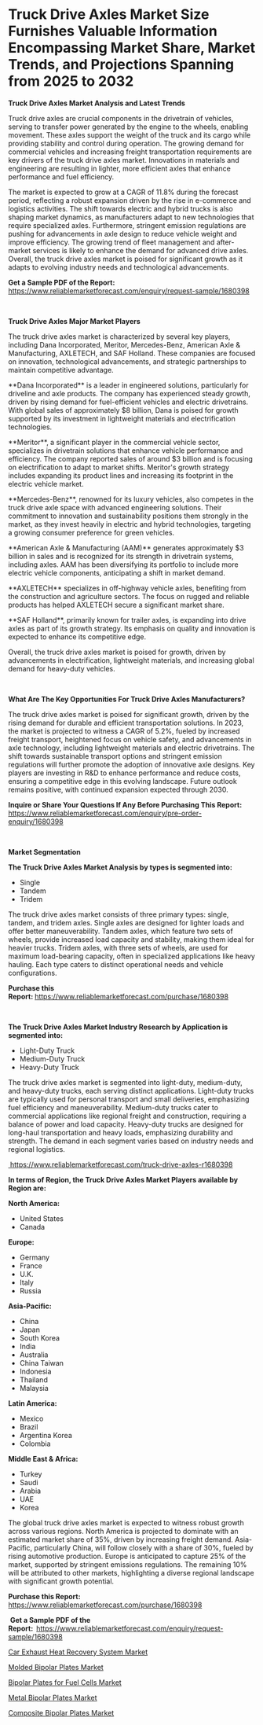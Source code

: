 <p><h1>Truck Drive Axles Market Size Furnishes Valuable Information Encompassing Market Share, Market Trends, and Projections Spanning from 2025 to 2032</h1></p><p><strong>Truck Drive Axles Market Analysis and Latest Trends</strong></p>
<p><p>Truck drive axles are crucial components in the drivetrain of vehicles, serving to transfer power generated by the engine to the wheels, enabling movement. These axles support the weight of the truck and its cargo while providing stability and control during operation. The growing demand for commercial vehicles and increasing freight transportation requirements are key drivers of the truck drive axles market. Innovations in materials and engineering are resulting in lighter, more efficient axles that enhance performance and fuel efficiency.</p><p>The market is expected to grow at a CAGR of 11.8% during the forecast period, reflecting a robust expansion driven by the rise in e-commerce and logistics activities. The shift towards electric and hybrid trucks is also shaping market dynamics, as manufacturers adapt to new technologies that require specialized axles. Furthermore, stringent emission regulations are pushing for advancements in axle design to reduce vehicle weight and improve efficiency. The growing trend of fleet management and after-market services is likely to enhance the demand for advanced drive axles. Overall, the truck drive axles market is poised for significant growth as it adapts to evolving industry needs and technological advancements.</p></p>
<p><strong>Get a Sample PDF of the Report:&nbsp;</strong> <a href="https://www.reliablemarketforecast.com/enquiry/request-sample/1680398?utm_campaign=1141&utm_medium=2&utm_source=Github&utm_content=ia&utm_term=24032025&utm_id=truck-drive-axles">https://www.reliablemarketforecast.com/enquiry/request-sample/1680398</a></p>
<p>&nbsp;</p>
<p><strong>Truck Drive Axles Major Market Players</strong></p>
<p><p>The truck drive axles market is characterized by several key players, including Dana Incorporated, Meritor, Mercedes-Benz, American Axle & Manufacturing, AXLETECH, and SAF Holland. These companies are focused on innovation, technological advancements, and strategic partnerships to maintain competitive advantage.</p><p>**Dana Incorporated** is a leader in engineered solutions, particularly for driveline and axle products. The company has experienced steady growth, driven by rising demand for fuel-efficient vehicles and electric drivetrains. With global sales of approximately $8 billion, Dana is poised for growth supported by its investment in lightweight materials and electrification technologies.</p><p>**Meritor**, a significant player in the commercial vehicle sector, specializes in drivetrain solutions that enhance vehicle performance and efficiency. The company reported sales of around $3 billion and is focusing on electrification to adapt to market shifts. Meritor's growth strategy includes expanding its product lines and increasing its footprint in the electric vehicle market.</p><p>**Mercedes-Benz**, renowned for its luxury vehicles, also competes in the truck drive axle space with advanced engineering solutions. Their commitment to innovation and sustainability positions them strongly in the market, as they invest heavily in electric and hybrid technologies, targeting a growing consumer preference for green vehicles.</p><p>**American Axle & Manufacturing (AAM)** generates approximately $3 billion in sales and is recognized for its strength in drivetrain systems, including axles. AAM has been diversifying its portfolio to include more electric vehicle components, anticipating a shift in market demand.</p><p>**AXLETECH** specializes in off-highway vehicle axles, benefiting from the construction and agriculture sectors. The focus on rugged and reliable products has helped AXLETECH secure a significant market share.</p><p>**SAF Holland**, primarily known for trailer axles, is expanding into drive axles as part of its growth strategy. Its emphasis on quality and innovation is expected to enhance its competitive edge.</p><p>Overall, the truck drive axles market is poised for growth, driven by advancements in electrification, lightweight materials, and increasing global demand for heavy-duty vehicles.</p></p>
<p>&nbsp;</p>
<p><strong>What Are The Key Opportunities For Truck Drive Axles Manufacturers?</strong></p>
<p><p>The truck drive axles market is poised for significant growth, driven by the rising demand for durable and efficient transportation solutions. In 2023, the market is projected to witness a CAGR of 5.2%, fueled by increased freight transport, heightened focus on vehicle safety, and advancements in axle technology, including lightweight materials and electric drivetrains. The shift towards sustainable transport options and stringent emission regulations will further promote the adoption of innovative axle designs. Key players are investing in R&D to enhance performance and reduce costs, ensuring a competitive edge in this evolving landscape. Future outlook remains positive, with continued expansion expected through 2030.</p></p>
<p><strong>Inquire or Share Your Questions If Any Before Purchasing This Report:</strong> <a href="https://www.reliablemarketforecast.com/enquiry/pre-order-enquiry/1680398?utm_campaign=1141&utm_medium=2&utm_source=Github&utm_content=ia&utm_term=24032025&utm_id=truck-drive-axles">https://www.reliablemarketforecast.com/enquiry/pre-order-enquiry/1680398</a></p>
<p>&nbsp;</p>
<p><strong>Market Segmentation</strong></p>
<p><strong>The Truck Drive Axles Market Analysis by types is segmented into:</strong></p>
<p><ul><li>Single</li><li>Tandem</li><li>Tridem</li></ul></p>
<p><p>The truck drive axles market consists of three primary types: single, tandem, and tridem axles. Single axles are designed for lighter loads and offer better maneuverability. Tandem axles, which feature two sets of wheels, provide increased load capacity and stability, making them ideal for heavier trucks. Tridem axles, with three sets of wheels, are used for maximum load-bearing capacity, often in specialized applications like heavy hauling. Each type caters to distinct operational needs and vehicle configurations.</p></p>
<p><strong>Purchase this Report:&nbsp;</strong><a href="https://www.reliablemarketforecast.com/purchase/1680398?utm_campaign=1141&utm_medium=2&utm_source=Github&utm_content=ia&utm_term=24032025&utm_id=truck-drive-axles">https://www.reliablemarketforecast.com/purchase/1680398</a></p>
<p>&nbsp;</p>
<p><strong>The Truck Drive Axles Market Industry Research by Application is segmented into:</strong></p>
<p><ul><li>Light-Duty Truck</li><li>Medium-Duty Truck</li><li>Heavy-Duty Truck</li></ul></p>
<p><p>The truck drive axles market is segmented into light-duty, medium-duty, and heavy-duty trucks, each serving distinct applications. Light-duty trucks are typically used for personal transport and small deliveries, emphasizing fuel efficiency and maneuverability. Medium-duty trucks cater to commercial applications like regional freight and construction, requiring a balance of power and load capacity. Heavy-duty trucks are designed for long-haul transportation and heavy loads, emphasizing durability and strength. The demand in each segment varies based on industry needs and regional logistics.</p></p>
<p><a href="https://www.reliablemarketforecast.com/truck-drive-axles-r1680398?utm_campaign=1141&utm_medium=2&utm_source=Github&utm_content=ia&utm_term=24032025&utm_id=truck-drive-axles">&nbsp;https://www.reliablemarketforecast.com/truck-drive-axles-r1680398</a></p>
<p><strong>In terms of Region, the Truck Drive Axles Market Players available by Region are:</strong></p>
<p>
    <p> <strong> North America: </strong>
        <ul>
            <li>United States</li>
            <li>Canada</li>
        </ul>
        </p> 
    <p> <strong> Europe: </strong>
        <ul>
            <li>Germany</li>
            <li>France</li>
            <li>U.K.</li>
            <li>Italy</li>
            <li>Russia</li>
        </ul>
        </p> 
    <p> <strong> Asia-Pacific: </strong>
        <ul>
            <li>China</li>
            <li>Japan</li>
            <li>South Korea</li>
            <li>India</li>
            <li>Australia</li>
            <li>China Taiwan</li>
            <li>Indonesia</li>
            <li>Thailand</li>
            <li>Malaysia</li>
        </ul>
        </p> 
    <p> <strong> Latin America: </strong>
        <ul>
            <li>Mexico</li>
            <li>Brazil</li>
            <li>Argentina Korea</li>
            <li>Colombia</li>
        </ul>
        </p> 
    <p> <strong> Middle East & Africa: </strong>
        <ul>
            <li>Turkey</li>
            <li>Saudi</li>
            <li>Arabia</li>
            <li>UAE</li>
            <li>Korea</li>
        </ul>
    </p>
    </p>
<p><p>The global truck drive axles market is expected to witness robust growth across various regions. North America is projected to dominate with an estimated market share of 35%, driven by increasing freight demand. Asia-Pacific, particularly China, will follow closely with a share of 30%, fueled by rising automotive production. Europe is anticipated to capture 25% of the market, supported by stringent emissions regulations. The remaining 10% will be attributed to other markets, highlighting a diverse regional landscape with significant growth potential.</p></p>
<p><strong>Purchase this Report: </strong><a href="https://www.reliablemarketforecast.com/purchase/1680398?utm_campaign=1141&utm_medium=2&utm_source=Github&utm_content=ia&utm_term=24032025&utm_id=truck-drive-axles">https://www.reliablemarketforecast.com/purchase/1680398</a></p>
<p>&nbsp;<strong>Get a Sample PDF of the Report:&nbsp;&nbsp;</strong><a href="https://www.reliablemarketforecast.com/enquiry/request-sample/1680398?utm_campaign=1141&utm_medium=2&utm_source=Github&utm_content=ia&utm_term=24032025&utm_id=truck-drive-axles">https://www.reliablemarketforecast.com/enquiry/request-sample/1680398</a></p>
<p><strong></strong></p>
<p><p><a href="https://github.com/budenhanelfc/Market-Research-Report-List-1/blob/main/car-exhaust-heat-recovery-system-market.md?utm_campaign=1141&utm_medium=2&utm_source=Github&utm_content=ia&utm_term=24032025&utm_id=truck-drive-axles">Car Exhaust Heat Recovery System Market</a></p><p><a href="https://github.com/cagleplittrw/Market-Research-Report-List-1/blob/main/molded-bipolar-plates-market.md?utm_campaign=1141&utm_medium=2&utm_source=Github&utm_content=ia&utm_term=24032025&utm_id=truck-drive-axles">Molded Bipolar Plates Market</a></p><p><a href="https://github.com/dichkotuanny/Market-Research-Report-List-1/blob/main/bipolar-plates-for-fuel-cells-market.md?utm_campaign=1141&utm_medium=2&utm_source=Github&utm_content=ia&utm_term=24032025&utm_id=truck-drive-axles">Bipolar Plates for Fuel Cells Market</a></p><p><a href="https://github.com/marrahcerpas05/Market-Research-Report-List-1/blob/main/metal-bipolar-plates-market.md?utm_campaign=1141&utm_medium=2&utm_source=Github&utm_content=ia&utm_term=24032025&utm_id=truck-drive-axles">Metal Bipolar Plates Market</a></p><p><a href="https://github.com/dahcheeviola/Market-Research-Report-List-1/blob/main/composite-bipolar-plates-market.md?utm_campaign=1141&utm_medium=2&utm_source=Github&utm_content=ia&utm_term=24032025&utm_id=truck-drive-axles">Composite Bipolar Plates Market</a></p></p>